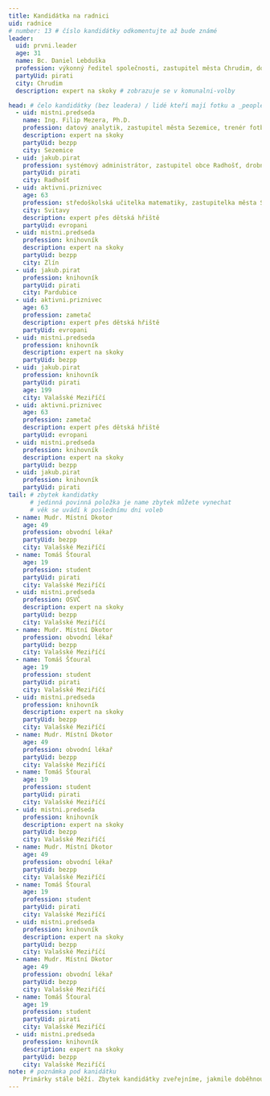 ```yaml
---
title: Kandidátka na radnici
uid: radnice
# number: 13 # číslo kandidátky odkomentujte až bude známé
leader:
  uid: prvni.leader
  age: 31
  name: Bc. Daniel Lebduška
  profession: výkonný ředitel společnosti, zastupitel města Chrudim, domácí sládek
  partyUid: pirati
  city: Chrudim
  description: expert na skoky # zobrazuje se v komunalni-volby

head: # čelo kandidátky (bez leadera) / lidé kteří mají fotku a _people/jmeno.md
  - uid: mistni.predseda
    name: Ing. Filip Mezera, Ph.D.
    profession: datový analytik, zastupitel města Sezemice, trenér fotbalové přípravky
    description: expert na skoky
    partyUid: bezpp
    city: Sezemice
  - uid: jakub.pirat
    profession: systémový administrátor, zastupitel obce Radhošť, drobný chovatel
    partyUid: pirati
    city: Radhošť
  - uid: aktivni.priznivec
    age: 63
    profession: středoškolská učitelka matematiky, zastupitelka města Svitavy
    city: Svitavy
    description: expert přes dětská hřiště
    partyUid: evropani
  - uid: mistni.predseda
    profession: knihovník
    description: expert na skoky
    partyUid: bezpp
    city: Zlín
  - uid: jakub.pirat
    profession: knihovník
    partyUid: pirati
    city: Pardubice
  - uid: aktivni.priznivec
    age: 63
    profession: zametač
    description: expert přes dětská hřiště
    partyUid: evropani
  - uid: mistni.predseda
    profession: knihovník
    description: expert na skoky
    partyUid: bezpp
  - uid: jakub.pirat
    profession: knihovník
    partyUid: pirati
    age: 199
    city: Valašské Meziříčí
  - uid: aktivni.priznivec
    age: 63
    profession: zametač
    description: expert přes dětská hřiště
    partyUid: evropani
  - uid: mistni.predseda
    profession: knihovník
    description: expert na skoky
    partyUid: bezpp
  - uid: jakub.pirat
    profession: knihovník
    partyUid: pirati
tail: # zbytek kandidatky
      # jedinná povinná položka je name zbytek můžete vynechat
      # věk se uvádí k poslednímu dni voleb
  - name: Mudr. Místní Dkotor
    age: 49
    profession: obvodní lékař
    partyUid: bezpp
    city: Valašské Meziříčí
  - name: Tomáš Šťoural
    age: 19
    profession: student
    partyUid: pirati
    city: Valašské Meziříčí
  - uid: mistni.predseda
    profession: OSVČ
    description: expert na skoky
    partyUid: bezpp
    city: Valašské Meziříčí
  - name: Mudr. Místní Dkotor
    profession: obvodní lékař
    partyUid: bezpp
    city: Valašské Meziříčí
  - name: Tomáš Šťoural
    age: 19
    profession: student
    partyUid: pirati
    city: Valašské Meziříčí
  - uid: mistni.predseda
    profession: knihovník
    description: expert na skoky
    partyUid: bezpp
    city: Valašské Meziříčí
  - name: Mudr. Místní Dkotor
    age: 49
    profession: obvodní lékař
    partyUid: bezpp
    city: Valašské Meziříčí
  - name: Tomáš Šťoural
    age: 19
    profession: student
    partyUid: pirati
    city: Valašské Meziříčí
  - uid: mistni.predseda
    profession: knihovník
    description: expert na skoky
    partyUid: bezpp
    city: Valašské Meziříčí
  - name: Mudr. Místní Dkotor
    age: 49
    profession: obvodní lékař
    partyUid: bezpp
    city: Valašské Meziříčí
  - name: Tomáš Šťoural
    age: 19
    profession: student
    partyUid: pirati
    city: Valašské Meziříčí
  - uid: mistni.predseda
    profession: knihovník
    description: expert na skoky
    partyUid: bezpp
    city: Valašské Meziříčí
  - name: Mudr. Místní Dkotor
    age: 49
    profession: obvodní lékař
    partyUid: bezpp
    city: Valašské Meziříčí
  - name: Tomáš Šťoural
    age: 19
    profession: student
    partyUid: pirati
    city: Valašské Meziříčí
  - uid: mistni.predseda
    profession: knihovník
    description: expert na skoky
    partyUid: bezpp
    city: Valašské Meziříčí
note: # poznámka pod kanidátku
    Primárky stále běží. Zbytek kandidátky zveřejníme, jakmile doběhnou.
---
```

